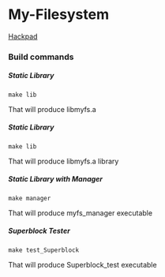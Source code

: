 # My-Filesystem

[Hackpad](https://hackpad.com/My-File-System-tA9fSjKE1fy)

### Build commands
##### Static Library

    make lib

That will produce libmyfs.a

##### Static Library

    make lib

That will produce libmyfs.a library

##### Static Library with Manager

    make manager

That will produce myfs_manager executable

##### Superblock Tester

    make test_Superblock

That will produce Superblock_test executable
